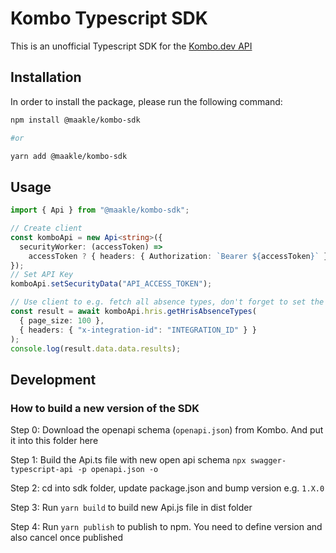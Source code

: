 # Kombo Typescript SDK

This is an unofficial Typescript SDK for the [Kombo.dev API](https://kombo.dev)

## Installation

In order to install the package, please run the following command:

```bash
npm install @maakle/kombo-sdk

#or

yarn add @maakle/kombo-sdk

```

## Usage

```typescript
import { Api } from "@maakle/kombo-sdk";

// Create client
const komboApi = new Api<string>({
  securityWorker: (accessToken) =>
    accessToken ? { headers: { Authorization: `Bearer ${accessToken}` } } : {},
});
// Set API Key
komboApi.setSecurityData("API_ACCESS_TOKEN");

// Use client to e.g. fetch all absence types, don't forget to set the integration id in the headers
const result = await komboApi.hris.getHrisAbsenceTypes(
  { page_size: 100 },
  { headers: { "x-integration-id": "INTEGRATION_ID" } }
);
console.log(result.data.data.results);
```


## Development

### How to build a new version of the SDK

Step 0: Download the openapi schema (`openapi.json`) from Kombo. And put it into this folder here

Step 1: Build the Api.ts file with new open api schema
`npx swagger-typescript-api -p openapi.json -o`

Step 2: cd into sdk folder, update package.json and bump version e.g. `1.X.0`

Step 3: Run `yarn build` to build new Api.js file in dist folder

Step 4: Run `yarn publish` to publish to npm. You need to define version and also cancel once published